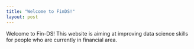 ```yaml
---
title: "Welcome to FinDS!"
layout: post
---
```


Welcome to Fin-DS! This website is aiming at improving data science skills for people who are currently in financial area.

